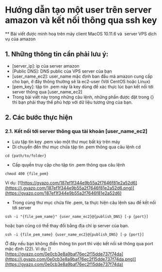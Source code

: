 # Hướng dẫn tạo một user trên server amazon và kết nối thông qua ssh key

** Bài viết được minh hoạ trên máy client MacOS 10.11.6 và  server VPS dịch vụ của amazon
## 1. Những thông tin cần phải lưu ý:
* [server_ip]: ip của server amazon
* [Public DNS]: DNS public của VPS server của bạn
* [user_name_ec2]: user_name mặc định ban đầu mà amazon cung cấp cho bạn, ở đây thông thường sẽ là ec2-user (Với CentOS hoặc Linux)
* [pem_key]: tập tin .pem này là key dùng để xác thực lúc bạn kết nối tới server thông qua [user_name_ec2]
* Trong bài viết này trong những câu lệnh, những phần được đặt trong {} thì bạn phải thay thế phù hợp với dữ liệu tương ứng của bạn.

## 2. Các bước thực hiện

### 2.1. Kết nối tới server thông qua tài khoản [user_name_ec2]
* Lưu tập tin key .pem vào một thư mục bất kỳ trên máy
* Di chuyển đến thư mục chứa tập tin .pem thông qua câu lệnh cd
```
cd {path/to/folder}
```
* Cấp quyền truy cập cho tập tin .pem thông qua câu lệnh
```
chmod 400 {file_pem}
```
Ví dụ:
[![https://gyazo.com/187ef1f344e9b55a2f7646f81e2a52d6](https://i.gyazo.com/187ef1f344e9b55a2f7646f81e2a52d6.png)](https://gyazo.com/187ef1f344e9b55a2f7646f81e2a52d6)
* Trong cùng thư mục chứa file .pem, ta thực hiện câu lệnh sau để kết nối tới server
```
ssh -i "{file_pem_name}" {user_name_ec2}@{publish_DNS} [-p {port}]
```
hoặc bạn cũng có thể thay đổi bằng địa chỉ ip server của bạn. 
```
ssh -i {file_pem_name} {user_name_ec2}@{publish_DNS} [-p {port}]
```
Ở đây nếu bạn không điền thông tin port thì việc kết nối sẽ thông qua port mặc định (22).
Ví dụ:
[![https://gyazo.com/0e0cb3e8a9baf76ec2f15dde737f74da](https://i.gyazo.com/0e0cb3e8a9baf76ec2f15dde737f74da.png)](https://gyazo.com/0e0cb3e8a9baf76ec2f15dde737f74da)
